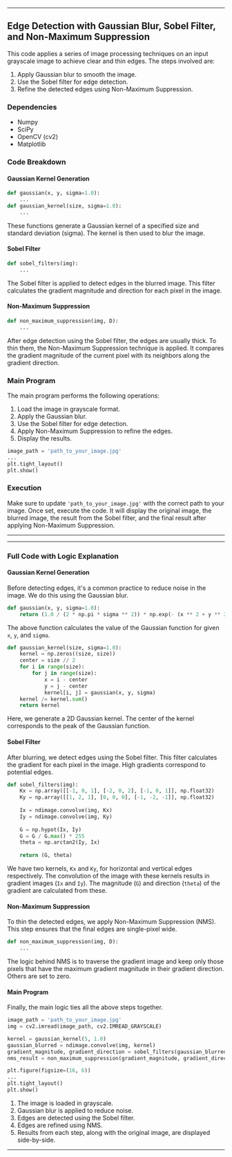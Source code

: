 
---

## Edge Detection with Gaussian Blur, Sobel Filter, and Non-Maximum Suppression

This code applies a series of image processing techniques on an input grayscale image to achieve clear and thin edges. The steps involved are:
1. Apply Gaussian blur to smooth the image.
2. Use the Sobel filter for edge detection.
3. Refine the detected edges using Non-Maximum Suppression.

### Dependencies

- Numpy
- SciPy
- OpenCV (cv2)
- Matplotlib

### Code Breakdown

#### Gaussian Kernel Generation

```python
def gaussian(x, y, sigma=1.0):
    ...
def gaussian_kernel(size, sigma=1.0):
    ...
```

These functions generate a Gaussian kernel of a specified size and standard deviation (sigma). The kernel is then used to blur the image.

#### Sobel Filter

```python
def sobel_filters(img):
    ...
```

The Sobel filter is applied to detect edges in the blurred image. This filter calculates the gradient magnitude and direction for each pixel in the image.

#### Non-Maximum Suppression

```python
def non_maximum_suppression(img, D):
    ...
```

After edge detection using the Sobel filter, the edges are usually thick. To thin them, the Non-Maximum Suppression technique is applied. It compares the gradient magnitude of the current pixel with its neighbors along the gradient direction.

### Main Program

The main program performs the following operations:

1. Load the image in grayscale format.
2. Apply the Gaussian blur.
3. Use the Sobel filter for edge detection.
4. Apply Non-Maximum Suppression to refine the edges.
5. Display the results.

```python
image_path = 'path_to_your_image.jpg'
...
plt.tight_layout()
plt.show()
```

### Execution

Make sure to update `'path_to_your_image.jpg'` with the correct path to your image. Once set, execute the code. It will display the original image, the blurred image, the result from the Sobel filter, and the final result after applying Non-Maximum Suppression.

---

---

### Full Code with Logic Explanation

#### Gaussian Kernel Generation

Before detecting edges, it's a common practice to reduce noise in the image. We do this using the Gaussian blur.

```python
def gaussian(x, y, sigma=1.0):
    return (1.0 / (2 * np.pi * sigma ** 2)) * np.exp(- (x ** 2 + y ** 2) / (2 * sigma ** 2))
```

The above function calculates the value of the Gaussian function for given `x`, `y`, and `sigma`. 

```python
def gaussian_kernel(size, sigma=1.0):
    kernel = np.zeros((size, size))
    center = size // 2
    for i in range(size):
        for j in range(size):
            x = i - center
            y = j - center
            kernel[i, j] = gaussian(x, y, sigma)
    kernel /= kernel.sum()
    return kernel
```

Here, we generate a 2D Gaussian kernel. The center of the kernel corresponds to the peak of the Gaussian function.

#### Sobel Filter

After blurring, we detect edges using the Sobel filter. This filter calculates the gradient for each pixel in the image. High gradients correspond to potential edges.

```python
def sobel_filters(img):
    Kx = np.array([[-1, 0, 1], [-2, 0, 2], [-1, 0, 1]], np.float32)
    Ky = np.array([[1, 2, 1], [0, 0, 0], [-1, -2, -1]], np.float32)
    
    Ix = ndimage.convolve(img, Kx)
    Iy = ndimage.convolve(img, Ky)
    
    G = np.hypot(Ix, Iy)
    G = G / G.max() * 255
    theta = np.arctan2(Iy, Ix)
    
    return (G, theta)
```

We have two kernels, `Kx` and `Ky`, for horizontal and vertical edges respectively. The convolution of the image with these kernels results in gradient images (`Ix` and `Iy`). The magnitude (`G`) and direction (`theta`) of the gradient are calculated from these.

#### Non-Maximum Suppression

To thin the detected edges, we apply Non-Maximum Suppression (NMS). This step ensures that the final edges are single-pixel wide.

```python
def non_maximum_suppression(img, D):
    ...
```

The logic behind NMS is to traverse the gradient image and keep only those pixels that have the maximum gradient magnitude in their gradient direction. Others are set to zero.

#### Main Program

Finally, the main logic ties all the above steps together.

```python
image_path = 'path_to_your_image.jpg'
img = cv2.imread(image_path, cv2.IMREAD_GRAYSCALE)

kernel = gaussian_kernel(5, 1.0)
gaussian_blurred = ndimage.convolve(img, kernel)
gradient_magnitude, gradient_direction = sobel_filters(gaussian_blurred)
nms_result = non_maximum_suppression(gradient_magnitude, gradient_direction)

plt.figure(figsize=(16, 6))
...
plt.tight_layout()
plt.show()
```

1. The image is loaded in grayscale.
2. Gaussian blur is applied to reduce noise.
3. Edges are detected using the Sobel filter.
4. Edges are refined using NMS.
5. Results from each step, along with the original image, are displayed side-by-side.

---

